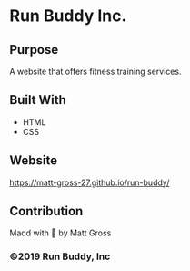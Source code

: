 # Run Buddy Inc.

## Purpose
A website that offers fitness training services.

## Built With
* HTML
* CSS

## Website
https://matt-gross-27.github.io/run-buddy/

## Contribution
Madd with 💚 by Matt Gross

### ©️2019 Run Buddy, Inc 
